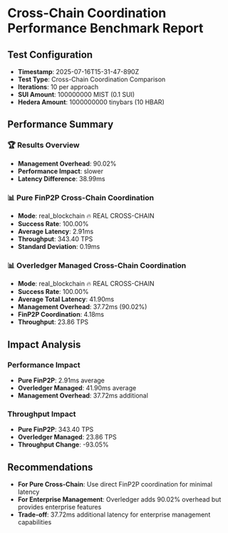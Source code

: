 # Cross-Chain Coordination Performance Benchmark Report

## Test Configuration
- **Timestamp**: 2025-07-16T15-31-47-890Z
- **Test Type**: Cross-Chain Coordination Comparison
- **Iterations**: 10 per approach
- **SUI Amount**: 100000000 MIST (0.1 SUI)
- **Hedera Amount**: 1000000000 tinybars (10 HBAR)

## Performance Summary

### 🏆 Results Overview
- **Management Overhead**: 90.02%
- **Performance Impact**: slower
- **Latency Difference**: 38.99ms

### 📊 Pure FinP2P Cross-Chain Coordination
- **Mode**: real_blockchain 🔥 REAL CROSS-CHAIN
- **Success Rate**: 100.00%
- **Average Latency**: 2.91ms
- **Throughput**: 343.40 TPS
- **Standard Deviation**: 0.19ms

### 📊 Overledger Managed Cross-Chain Coordination
- **Mode**: real_blockchain 🔥 REAL CROSS-CHAIN
- **Success Rate**: 100.00%
- **Average Total Latency**: 41.90ms
- **Management Overhead**: 37.72ms (90.02%)
- **FinP2P Coordination**: 4.18ms
- **Throughput**: 23.86 TPS

## Impact Analysis

### Performance Impact
- **Pure FinP2P**: 2.91ms average
- **Overledger Managed**: 41.90ms average
- **Management Overhead**: 37.72ms additional

### Throughput Impact
- **Pure FinP2P**: 343.40 TPS
- **Overledger Managed**: 23.86 TPS
- **Throughput Change**: -93.05%

## Recommendations

- **For Pure Cross-Chain**: Use direct FinP2P coordination for minimal latency
- **For Enterprise Management**: Overledger adds 90.02% overhead but provides enterprise features
- **Trade-off**: 37.72ms additional latency for enterprise management capabilities

